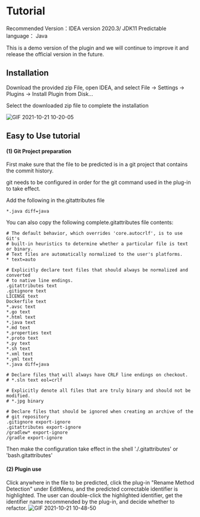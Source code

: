 # Tutorial

Recommended Version：IDEA version 2020.3/ JDK11
 Predictable language： Java
 
 This is a demo version of the plugin and we will continue to improve it and release the official version in the future.
 
## Installation

Download the provided zip File, open IDEA, and select File -> Settings -> Plugins -> Install Plugin from Disk...

Select the downloaded zip file to complete the installation

![GIF 2021-10-21 10-20-05](https://user-images.githubusercontent.com/24618393/138200640-bba6f9a0-21a3-4d41-8b17-0676d2e2115b.gif)

## Easy to Use tutorial

#### (1) Git Project preparation

First make sure that the file to be predicted is in a git project that contains the commit history.

git needs to be configured in order for the git command used in the plug-in to take effect.

Add the following in the.gitattributes file

`*.java diff=java`

You can also copy the following complete.gitattributes file contents:

```
# The default behavior, which overrides 'core.autocrlf', is to use Git's
# built-in heuristics to determine whether a particular file is text or binary.
# Text files are automatically normalized to the user's platforms.
* text=auto

# Explicitly declare text files that should always be normalized and converted
# to native line endings.
.gitattributes text
.gitignore text
LICENSE text
Dockerfile text
*.avsc text
*.go text
*.html text
*.java text
*.md text
*.properties text
*.proto text
*.py text
*.sh text
*.xml text
*.yml text
*.java diff=java

# Declare files that will always have CRLF line endings on checkout.
# *.sln text eol=crlf

# Explicitly denote all files that are truly binary and should not be modified.
# *.jpg binary

# Declare files that should be ignored when creating an archive of the
# git repository
.gitignore export-ignore
.gitattributes export-ignore
/gradlew* export-ignore
/gradle export-ignore

```

Then make the configuration take effect in the shell './.gitattributes' or 'bash.gitattributes'

#### (2) Plugin use

Click anywhere in the file to be predicted, click the plug-in "Rename Method Detection" under EditMenu, 
and the predicted correctable identifier is highlighted. The user can double-click the highlighted identifier, get the identifier name 
recommended by the plug-in, and decide whether to refactor.
![GIF 2021-10-21 10-48-50](https://user-images.githubusercontent.com/24618393/138202862-05a15c9e-5da1-4208-a6ff-10416a9a7123.gif)

